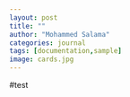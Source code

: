 ```yaml
---
layout: post
title: ""
author: "Mohammed Salama"
categories: journal
tags: [documentation,sample]
image: cards.jpg
---
```


#test